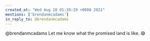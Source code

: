 ```yaml
---
created_at: "Wed Aug 18 01:20:29 +0000 2021"
mentions: ['brendanmcadams']
in_reply_to: @brendanmcadams
---
```


@brendanmcadams Let me know what the promised land is like. 😅
